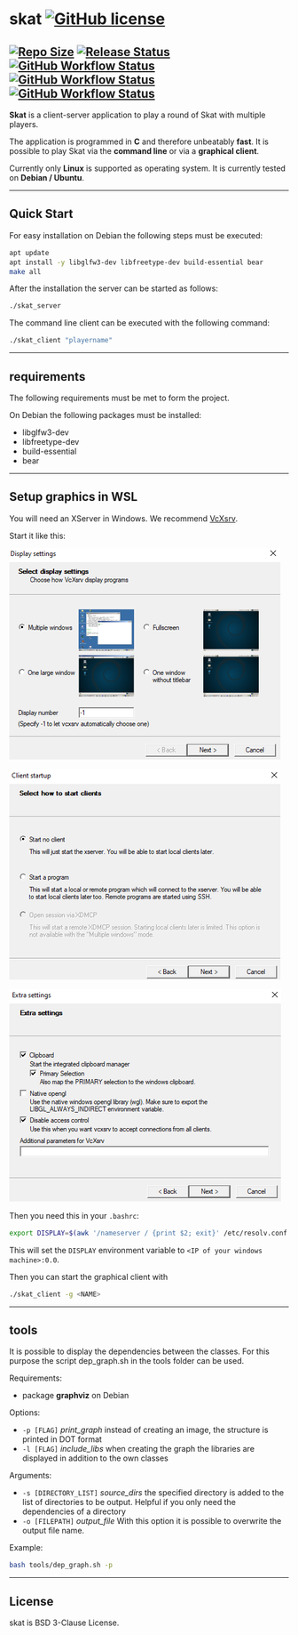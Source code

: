 # skat [![GitHub license](https://img.shields.io/github/license/Dichloromethane/skat)](https://github.com/Dichloromethane/skat/blob/master/LICENSE)

[![Repo Size](https://img.shields.io/github/repo-size/Dichloromethane/skat.svg)](https://github.com/Dichloromethane/skat)
[![Release Status](https://img.shields.io/badge/status-alpha-orange)](https://github.com/Dichloromethane/skat)
[![GitHub Workflow Status](https://img.shields.io/github/workflow/status/Dichloromethane/skat/build?label=build)](https://github.com/Dichloromethane/skat/actions?query=workflow%3Abuild)
[![GitHub Workflow Status](https://img.shields.io/github/workflow/status/Dichloromethane/skat/shellcheck?label=shellcheck)](https://github.com/Dichloromethane/skat/actions?query=workflow%3Ashellcheck)
[![GitHub Workflow Status](https://img.shields.io/github/workflow/status/Dichloromethane/skat/markdownlint?label=markdownlint)](https://github.com/Dichloromethane/skat/actions?query=workflow%3Amarkdownlint)
---

**Skat** is a client-server application to play a round of Skat with multiple players.

The application is programmed in **C** and therefore unbeatably **fast**. It is possible to play Skat via the **command line** or via a **graphical client**.

Currently only **Linux** is supported as operating system. It is currently tested on **Debian / Ubuntu**.

---

## Quick Start

For easy installation on Debian the following steps must be executed:

```sh
apt update
apt install -y libglfw3-dev libfreetype-dev build-essential bear
make all
```

After the installation the server can be started as follows:

```sh
./skat_server
```

The command line client can be executed with the following command:

```sh
./skat_client "playername"
```

---

## requirements

The following requirements must be met to form the project.

On Debian the following packages must be installed:

- libglfw3-dev
- libfreetype-dev
- build-essential
- bear

---

## Setup graphics in WSL

You will need an XServer in Windows. We recommend [VcXsrv](https://sourceforge.net/projects/vcxsrv/).

Start it like this:


![Step 1](doc/vcxsrv_1.png)


![Step 2](doc/vcxsrv_2.png)


![Step 3](doc/vcxsrv_3.png)


Then you need this in your `.bashrc`:
```sh
export DISPLAY=$(awk '/nameserver / {print $2; exit}' /etc/resolv.conf 2>/dev/null):0.0
```
This will set the `DISPLAY` environment variable to `<IP of your windows machine>:0.0`.

Then you can start the graphical client with 
```sh
./skat_client -g <NAME>
```


---

## tools

It is possible to display the dependencies between the classes.
For this purpose the script dep_graph.sh in the tools folder can be used.

Requirements:

- package **graphviz** on Debian

Options:

- `-p [FLAG]` _print_graph_ instead of creating an image, the structure is printed in DOT format
- `-l [FLAG]` _include_libs_ when creating the graph the libraries are displayed in addition to the own classes

Arguments:

- `-s [DIRECTORY_LIST]` _source_dirs_ the specified directory is added to the list of directories to be output. Helpful if you only need the dependencies of a directory
- `-o [FILEPATH]` _output_file_ With this option it is possible to overwrite the output file name.

Example:

```sh
bash tools/dep_graph.sh -p
```

---

## License

skat is BSD 3-Clause License.
